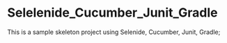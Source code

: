# Selelenide_Cucumber_Junit_Gradle
This is a sample skeleton project using Selenide, Cucumber, Junit, Gradle;